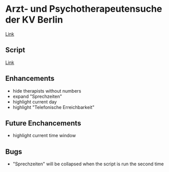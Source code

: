 # Arzt- und Psychotherapeutensuche der KV Berlin

[Link](https://www.kvberlin.de/fuer-patienten/arzt-und-psychotherapeutensuche)

## Script

[Link](./src/index.js)

## Enhancements

- hide therapists without numbers
- expand "Sprechzeiten"
- highlight current day
- highlight "Telefonische Erreichbarkeit"

## Future Enchancements

- highlight current time window

## Bugs

- "Sprechzeiten" will be collapsed when the script is run the second time
